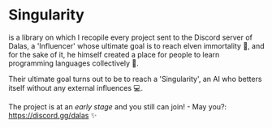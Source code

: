 # Singularity
is a library on which I recopile every project sent to the Discord server of Dalas, a 'Influencer' whose ultimate goal is to reach elven immortality 🧪, and for the sake of it, he himself created a place for people to learn programming languages collectively 👥.

Their ultimate goal turns out to be to reach a 'Singularity', an AI who betters itself without any external influences 💻.

The project is at an _early stage_ and you still can join! - May you?: https://discord.gg/dalas ✨
